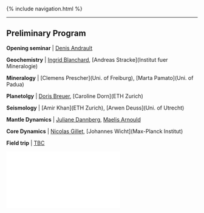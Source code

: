 {% include navigation.html %}

---

## Preliminary Program

**Opening seminar** \| [Denis Andrault](LMV)

**Geochemistry** \|  [Ingrid Blanchard](IPGP), [Andreas Stracke](Institut fuer Mineralogie)

**Mineralogy** \|  [Clemens Prescher](Uni. of Freiburg), [Marta Pamato](Uni. of Padua)

**Planetolgy** \|  [Doris Breuer](DLR), [Caroline Dorn](ETH Zurich)

**Seismology** \| [Amir Khan](ETH Zurich), [Arwen Deuss](Uni. of Utrecht)

**Mantle Dynamics** \|  [Juliane Dannberg](GEOMAR), [Maelis Arnould](LGL-TPE)

**Core Dynamics** \|  [Nicolas Gillet](ISTerre), [Johannes Wicht](Max-Planck Institut)

**Field trip** \|  [TBC]()

![test](/docs/assets/images/planning.pdf)
